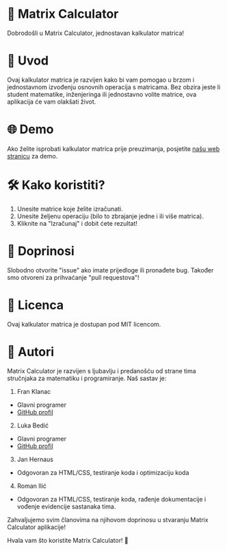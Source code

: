 # 🧮 Matrix Calculator
Dobrodošli u Matrix Calculator, jednostavan kalkulator matrica!

# 🚀 Uvod
Ovaj kalkulator matrica je razvijen kako bi vam pomogao u brzom i jednostavnom izvođenju osnovnih operacija s matricama. Bez obzira jeste li student matematike, inženjeringa ili jednostavno volite matrice, ova aplikacija će vam olakšati život.

# 🌐 Demo
Ako želite isprobati kalkulator matrica prije preuzimanja, posjetite [našu web stranicu](https://kalkulatormatrica.github.io/) za demo.

# 🛠️ Kako koristiti?
1. Unesite matrice koje želite izračunati.
2. Unesite željenu operaciju (bilo to zbrajanje jedne i ili više matrica).
3. Kliknite na "Izračunaj" i dobit ćete rezultat!

# 🤝 Doprinosi
Slobodno otvorite "issue" ako imate prijedloge ili pronađete bug. Također smo otvoreni za prihvaćanje "pull requestova"!

# 📄 Licenca
Ovaj kalkulator matrica je dostupan pod MIT licencom.

# 👥 Autori
Matrix Calculator je razvijen s ljubavlju i predanošću od strane tima stručnjaka za matematiku i programiranje. Naš sastav je:

1. Fran Klanac
- Glavni programer
- [GitHub profil](https://github.com/Klanac)

2. Luka Bedić
- Glavni programer
- [GitHub profil](https://github.com/KOMKO190)

3. Jan Hernaus
- Odgovoran za HTML/CSS, testiranje koda i optimizaciju koda

4. Roman Ilić
- Odgovoran za HTML/CSS, testiranje koda, rađenje dokumentacije i vođenje evidencije sastanaka tima.

Zahvaljujemo svim članovima na njihovom doprinosu u stvaranju Matrix Calculator aplikacije!

Hvala vam što koristite Matrix Calculator! 🎉

